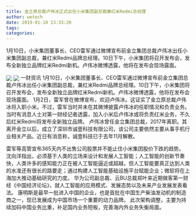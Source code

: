 ```yaml
---
title: 金立原总裁卢伟冰正式出任小米集团副总裁兼红米Redmi总经理
author: wetech
date: 2019-01-10 13:33:20
tags: 
categories: 
---
```

1月10日，小米集团董事长、CEO雷军通过微博宣布前金立集团总裁卢伟冰出任小米集团副总裁，兼红米Redmi品牌总经理。10日下午，小米集团将召开发布会，发布全新独立品牌红米Redmi新机。卢伟冰微博透露，他将在发布会现场露面。
<!-- more -->
<img align="center" border="0" src="https://imgcdn.yicai.com/uppics/images/2019/01/04a3d1e990984ed727a37fbf55ac8670.jpg" />
<img align="center" border="0" src="https://imgcdn.yicai.com/uppics/images/2019/01/63a89c557bce94abdf958014fb784d07.jpg" />
一财资讯
1月10日，小米集团董事长、CEO雷军通过微博宣布前金立集团总裁卢伟冰出任小米集团副总裁，兼红米Redmi品牌总经理。10日下午，小米集团将召开发布会，发布全新独立品牌红米Redmi新机。卢伟冰微博透露，他将在发布会现场露面。
1月2日，雷军曾在微博宣布，欢迎卢伟冰。这证实了金立原总裁卢伟冰将入职小米。不过，雷军当时并未在其微博披露卢伟冰的任职情况和负责业务。当时有消息人士对第一财经记者透露，加入小米后卢伟冰或将负责红米业务，不久后红米Redmi将发布全新独立品牌。
卢伟冰曾任金立集团总裁，2017年离职。其离开金立以后，成立了深圳市诚壹科技有限公司，该公司主要依然主要从事手机行业相关产品。近日有消息称，诚壹科技已于去年11月解散。
 
 
 
雷军等高管宣布365天内不出售公司股票并不能止住小米集团股价下跌的趋势。
沈向洋指出，必须基于人类的立场来设计和发展人工智能；人工智能的创新节奏快，人类许多的感知能力正在被人工智能逼近或超越，但人工智能要真正达到人类的水准还有很长的路要走；通过构建人工智能基础设施平台赋能企业；微软将在上海加大推动基础研究的力度。
华为公司副总裁、云BU总裁郑叶来近期做客第一财经《中国经济论坛》，就人工智能的应用模式、发展态势以及未来产业发展发表看法。
康明斯是最早一批进入中国的企业，也是首批在中国生产柴油发动机的制造商之一，现已发展成为中国市场一个重要的动力品牌。
此次架构调整，主要为持续加码中国业务比重，补足国内业务短板，完善海内外业务失衡局面。
